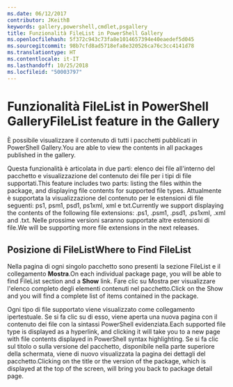 ```yaml
---
ms.date: 06/12/2017
contributor: JKeithB
keywords: gallery,powershell,cmdlet,psgallery
title: Funzionalità FileList in PowerShell Gallery
ms.openlocfilehash: 5f372c943c73fa8e1014657394e40eaedef5d045
ms.sourcegitcommit: 98b7cfd8ad5718efa8e320526ca76c3cc4141d78
ms.translationtype: HT
ms.contentlocale: it-IT
ms.lasthandoff: 10/25/2018
ms.locfileid: "50003797"
---
```

# <a name="filelist-feature-in-the-gallery"></a><span data-ttu-id="dd92f-103">Funzionalità FileList in PowerShell Gallery</span><span class="sxs-lookup"><span data-stu-id="dd92f-103">FileList feature in the Gallery</span></span>

<span data-ttu-id="dd92f-104">È possibile visualizzare il contenuto di tutti i pacchetti pubblicati in PowerShell Gallery.</span><span class="sxs-lookup"><span data-stu-id="dd92f-104">You are able to view the contents in all packages published in the gallery.</span></span>

<span data-ttu-id="dd92f-105">Questa funzionalità è articolata in due parti: elenco dei file all'interno del pacchetto e visualizzazione del contenuto dei file per i tipi di file supportati.</span><span class="sxs-lookup"><span data-stu-id="dd92f-105">This feature includes two parts: listing the files within the package, and displaying file contents for supported file types.</span></span> <span data-ttu-id="dd92f-106">Attualmente è supportata la visualizzazione del contenuto per le estensioni di file seguenti: ps1, psm1, psd1, ps1xml, xml e txt.</span><span class="sxs-lookup"><span data-stu-id="dd92f-106">Currently we support displaying the contents of the following file extensions: .ps1, .psm1, .psd1, .ps1xml, .xml and .txt.</span></span> <span data-ttu-id="dd92f-107">Nelle prossime versioni saranno supportate altre estensioni di file.</span><span class="sxs-lookup"><span data-stu-id="dd92f-107">We will be supporting more file extensions in the next releases.</span></span>

## <a name="where-to-find-filelist"></a><span data-ttu-id="dd92f-108">Posizione di FileList</span><span class="sxs-lookup"><span data-stu-id="dd92f-108">Where to Find FileList</span></span>

<span data-ttu-id="dd92f-109">Nella pagina di ogni singolo pacchetto sono presenti la sezione FileList e il collegamento **Mostra**.</span><span class="sxs-lookup"><span data-stu-id="dd92f-109">On each individual package page, you will be able to find FileList section and a **Show** link.</span></span> <span data-ttu-id="dd92f-110">Fare clic su Mostra per visualizzare l'elenco completo degli elementi contenuti nel pacchetto.</span><span class="sxs-lookup"><span data-stu-id="dd92f-110">Click on the Show and you will find a complete list of items contained in the package.</span></span>

<span data-ttu-id="dd92f-111">Ogni tipo di file supportato viene visualizzato come collegamento ipertestuale. Se si fa clic su di esso, viene aperta una nuova pagina con il contenuto dei file con la sintassi PowerShell evidenziata.</span><span class="sxs-lookup"><span data-stu-id="dd92f-111">Each supported file type is displayed as a hyperlink, and clicking it will take you to a new page with file contents displayed in PowerShell syntax highlighting.</span></span> <span data-ttu-id="dd92f-112">Se si fa clic sul titolo o sulla versione del pacchetto, disponibile nella parte superiore della schermata, viene di nuovo visualizzata la pagina dei dettagli del pacchetto.</span><span class="sxs-lookup"><span data-stu-id="dd92f-112">Clicking on the title or the version of the package, which is displayed at the top of the screen, will bring you back to package detail page.</span></span>
